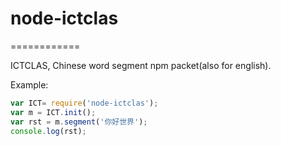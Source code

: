 # node-ictclas
============

ICTCLAS, Chinese word segment npm packet(also for english).

Example:
```js
var ICT= require('node-ictclas');
var m = ICT.init();
var rst = m.segment('你好世界');
console.log(rst);
```